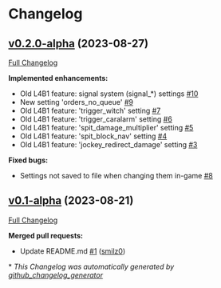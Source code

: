 # Changelog

## [v0.2.0-alpha](https://github.com/smilz0/Left4Bots/tree/v0.2.0-alpha) (2023-08-27)

[Full Changelog](https://github.com/smilz0/Left4Bots/compare/v0.1-alpha...v0.2.0-alpha)

**Implemented enhancements:**

- Old L4B1 feature: signal system \(signal\_\*\) settings [\#10](https://github.com/smilz0/Left4Bots/issues/10)
- New setting 'orders\_no\_queue' [\#9](https://github.com/smilz0/Left4Bots/issues/9)
- Old L4B1 feature: 'trigger\_witch' setting [\#7](https://github.com/smilz0/Left4Bots/issues/7)
- Old L4B1 feature: 'trigger\_caralarm' setting [\#6](https://github.com/smilz0/Left4Bots/issues/6)
- Old L4B1 feature: 'spit\_damage\_multiplier' setting [\#5](https://github.com/smilz0/Left4Bots/issues/5)
- Old L4B1 feature: 'spit\_block\_nav' setting [\#4](https://github.com/smilz0/Left4Bots/issues/4)
- Old L4B1 feature: 'jockey\_redirect\_damage' setting [\#3](https://github.com/smilz0/Left4Bots/issues/3)

**Fixed bugs:**

- Settings not saved to file when changing them in-game [\#8](https://github.com/smilz0/Left4Bots/issues/8)

## [v0.1-alpha](https://github.com/smilz0/Left4Bots/tree/v0.1-alpha) (2023-08-21)

[Full Changelog](https://github.com/smilz0/Left4Bots/compare/4f29dd1c2a1d2a90c8d999a80ea50b041a6c1fd8...v0.1-alpha)

**Merged pull requests:**

- Update README.md [\#1](https://github.com/smilz0/Left4Bots/pull/1) ([smilz0](https://github.com/smilz0))



\* *This Changelog was automatically generated by [github_changelog_generator](https://github.com/github-changelog-generator/github-changelog-generator)*
